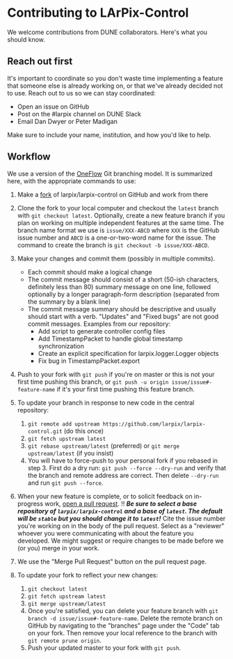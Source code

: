 # Contributing to LArPix-Control

We welcome contributions from DUNE collaborators. Here's what you should
know.

## Reach out first

It's important to coordinate so you don't waste time implementing a
feature that someone else is already working on, or that we've already
decided not to use. Reach out to us so we can stay coordinated:

- Open an issue on GitHub
- Post on the #larpix channel on DUNE Slack
- Email Dan Dwyer or Peter Madigan

Make sure to include your name, institution, and how you'd like to
help.

## Workflow

We use a version of the
[OneFlow](https://www.endoflineblog.com/oneflow-a-git-branching-model-and-workflow)
Git branching model. It is summarized here, with the appropriate
commands to use:

1. Make a [fork](https://help.github.com/en/articles/fork-a-repo) of
larpix/larpix-control on GitHub and work from there

2. Clone the fork to your local computer and checkout the ``latest``
   branch with ``git checkout latest``. Optionally, create a new feature
   branch if you plan on working on multiple independent features at the
   same time. The branch name format we use is ``issue/XXX-ABCD`` where
   ``XXX`` is the GitHub issue number and ``ABCD`` is a one-or-two-word
   name for the issue. The command to create the branch is
   ``git checkout -b issue/XXX-ABCD``.

3. Make your changes and commit them (possibly in multiple commits).

    - Each commit should make a logical change
    - The commit message should consist of a short (50-ish characters,
      definitely less than 80)
    summary message on one line, followed optionally by a longer
    paragraph-form description (separated from the summary by a blank
    line)
    - The commit message summary should be descriptive and usually should
    start with a verb. "Updates" and "Fixed bugs" are not good commit
    messages. Examples from our repository:
        - Add script to generate controller config files
        - Add TimestampPacket to handle global timestamp synchronization
        - Create an explicit specification for larpix.logger.Logger objects
        - Fix bug in TimestampPacket.export

4. Push to your fork with ``git push`` if you're on master or this is
   not your first time pushing this branch, or
   ``git push -u origin issue/issue#-feature-name`` if it's your first time
   pushing this feature branch.

5. To update your branch in response to new code in the central
   repository:
    1. ``git remote add upstream https://github.com/larpix/larpix-control.git``
    (do this once)
    2. ``git fetch upstream latest``
    3. ``git rebase upstream/latest`` (preferred) or
    ``git merge upstream/latest`` (if you insist)
    4. You will have to force-push to your personal fork if you rebased
    in step 3. First do a dry run: ``git push --force --dry-run`` and
    verify that the branch and remote address are correct. Then delete
    ``--dry-run`` and run ``git push --force``.

6. When your new feature is complete, or to solicit feedback on
   in-progress work, [open a pull
   request](https://help.github.com/en/articles/creating-a-pull-request-from-a-fork).
   :bangbang: ***Be sure to select a base repository of ``larpix/larpix-control`` and
   a base of ``latest``. The default will be ``stable`` but you should
   change it to ``latest``!*** Cite the issue number you're working on in
   the body of the pull request. Select as a "reviewer" whoever you were
   communicating with about the feature you developed. We might suggest or
   require changes to be made before we (or you) merge in your work.

7. We use the "Merge Pull Request" button on the pull request page.

8. To update your fork to reflect your new changes:
    1. ``git checkout latest``
    2. ``git fetch upstream latest``
    3. ``git merge upstream/latest``
    4. Once you're satisfied, you can delete your feature branch with
    ``git branch -d issue/issue#-feature-name``. Delete the remote
    branch on GitHub by navigating to the "branches" page under the
    "Code" tab on your fork. Then remove your local reference to the
    branch with ``git remote prune origin``.
    5. Push your updated master to your fork with ``git push``.
